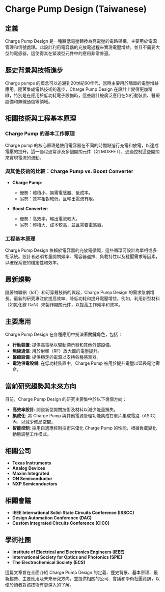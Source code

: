 # Charge Pump Design (Taiwanese)

## 定義

Charge Pump Design 是一種將低電壓轉換為高電壓的電路架構，主要用於電源管理和信號處理。此設計利用電容器的充放電過程來實現電壓增益，並且不需要大型的電感器，這使得其在緊湊型元件中的應用非常普遍。

## 歷史背景與技術進步

Charge pumps 的概念可以追溯到20世紀60年代，當時主要用於簡單的電壓增益應用。隨著集成電路技術的進步，Charge Pump Design 在設計上變得更加精緻，特別是在應用於低功耗電子設備時，這些設計被廣泛應用在如行動裝置、醫療設備和無線通信等領域。

## 相關技術與工程基本原理

### Charge Pump 的基本工作原理

Charge pump 的核心原理是使用電容器在不同的時間點進行充電和放電，以達成電壓的提升。這一過程通常涉及多個開關元件（如 MOSFET），通過控制這些開關來實現電流的流動。

### 與其他技術的比較：Charge Pump vs. Boost Converter

- **Charge Pump**:
  - 優勢：體積小、無需電感器、低成本。
  - 劣勢：效率相對較低，且輸出電流有限。

- **Boost Converter**:
  - 優勢：高效率，輸出電流較大。
  - 劣勢：體積大、成本較高，並且需要電感器。

### 工程基本原理

Charge Pump Design 依賴於電容器的充放電循環，這些循環可設計為單相或多相系統。設計者必須考量開關頻率、電容器選擇、負載特性以及穩壓需求等因素，以確保系統的穩定性和效率。

## 最新趨勢

隨著物聯網（IoT）和可穿戴技術的興起，Charge Pump Design 的需求急劇增長。最新的研究專注於提高效率、降低功耗和提升電壓增益。例如，利用新型材料（如氮化鎵 GaN）來製作開關元件，以提高工作頻率和效率。

## 主要應用

Charge Pump Design 在各種應用中扮演著關鍵角色，包括：

- **行動裝置**: 提供高電壓以驅動顯示器和其他外部設備。
- **無線通信**: 用於射頻（RF）放大器的電壓提升。
- **醫療設備**: 提供穩定的電源以支持各種感測器。
- **電池供電設備**: 在低功耗裝置中，Charge Pump 被用於提升電壓以延長電池壽命。

## 當前研究趨勢與未來方向

目前，Charge Pump Design 的研究主要集中於以下幾個方向：

- **高效率設計**: 開發新型開關技術及材料以減少能量損失。
- **集成化**: 將 Charge Pump 與其他電源管理功能集成在單片集成電路（ASIC）內，以減少佈局空間。
- **智能控制**: 採用自適應控制技術來優化 Charge Pump 的性能，根據負載變化動態調整工作模式。

## 相關公司

- **Texas Instruments**
- **Analog Devices**
- **Maxim Integrated**
- **ON Semiconductor**
- **NXP Semiconductors**

## 相關會議

- **IEEE International Solid-State Circuits Conference (ISSCC)**
- **Design Automation Conference (DAC)**
- **Custom Integrated Circuits Conference (CICC)**

## 學術社團

- **Institute of Electrical and Electronics Engineers (IEEE)**
- **International Society for Optics and Photonics (SPIE)**
- **The Electrochemical Society (ECS)**

這篇文章旨在全面介紹 Charge Pump Design 的定義、歷史背景、基本原理、最新趨勢、主要應用及未來研究方向，並提供相關的公司、會議和學術社團資訊，以便於讀者對該技術有更深入的了解。